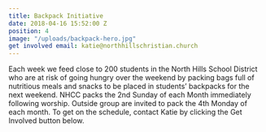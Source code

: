 ```yaml
---
title: Backpack Initiative
date: 2018-04-16 15:52:00 Z
position: 4
image: "/uploads/backpack-hero.jpg"
get involved email: katie@northhillschristian.church
---
```


Each week we feed close to 200 students in the North Hills School District who are at risk of going hungry over the weekend by packing bags full of nutritious meals and snacks to be placed in students’ backpacks for the next weekend. NHCC packs the 2nd Sunday of each Month immediately following worship. Outside group are invited to pack the 4th Monday of each month. To get on the schedule, contact Katie by clicking the Get Involved button below.